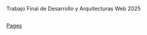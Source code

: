 Trabajo Final de Desarrollo y Arquitecturas Web 2025
##
[Pages](https://sotags.github.io/Buscaminas/)
